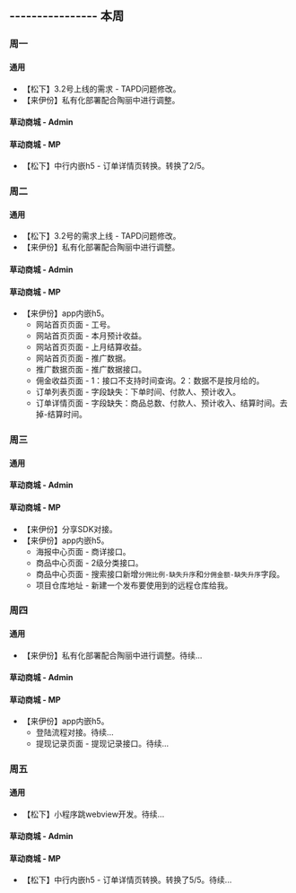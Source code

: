 ## ---------------- 本周

### 周一
#### 通用
* 【松下】3.2号上线的需求 - TAPD问题修改。
* 【来伊份】私有化部署配合陶丽中进行调整。
#### 草动商城 - Admin
#### 草动商城 - MP
* 【松下】中行内嵌h5 - 订单详情页转换。转换了2/5。

### 周二
#### 通用
* 【松下】3.2号的需求上线 - TAPD问题修改。
* 【来伊份】私有化部署配合陶丽中进行调整。
#### 草动商城 - Admin
#### 草动商城 - MP
* 【来伊份】app内嵌h5。
  - 网站首页页面 - 工号。
  - 网站首页页面 - 本月预计收益。
  - 网站首页页面 - 上月结算收益。
  - 网站首页页面 - 推广数据。
  - 推广数据页面 - 推广数据接口。
  - 佣金收益页面 - 1：接口不支持时间查询。2：数据不是按月给的。
  - 订单列表页面 - 字段缺失：下单时间、付款人、预计收入。
  - 订单详情页面 - 字段缺失：商品总数、付款人、预计收入、结算时间。去掉-结算时间。

### 周三
#### 通用
#### 草动商城 - Admin
#### 草动商城 - MP
* 【来伊份】分享SDK对接。
* 【来伊份】app内嵌h5。
  - 海报中心页面 - 商详接口。
  - 商品中心页面 - 2级分类接口。
  - 商品中心页面 - 搜索接口新增`分佣比例-缺失升序`和`分佣金额-缺失升序`字段。
  - 项目仓库地址 - 新建一个发布要使用到的远程仓库给我。

### 周四
#### 通用
* 【来伊份】私有化部署配合陶丽中进行调整。待续...
#### 草动商城 - Admin
#### 草动商城 - MP
* 【来伊份】app内嵌h5。
  - 登陆流程对接。待续...
  - 提现记录页面 - 提现记录接口。待续...

### 周五
#### 通用
* 【松下】小程序跳webview开发。待续...
#### 草动商城 - Admin
#### 草动商城 - MP
* 【松下】中行内嵌h5 - 订单详情页转换。转换了5/5。待续...
